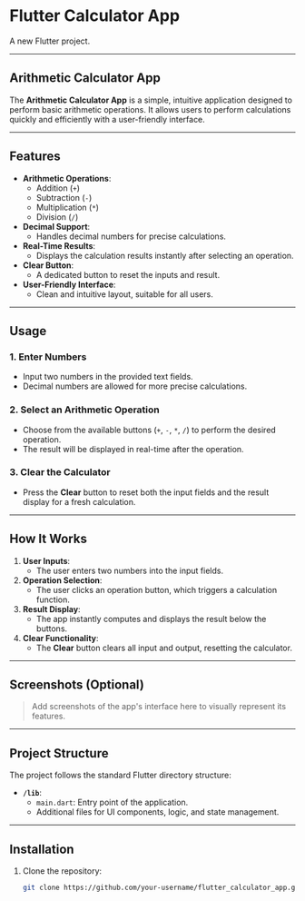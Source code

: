 # Flutter Calculator App

A new Flutter project.

---

## Arithmetic Calculator App

The **Arithmetic Calculator App** is a simple, intuitive application designed to perform basic arithmetic operations. It allows users to perform calculations quickly and efficiently with a user-friendly interface.

---

## Features

- **Arithmetic Operations**:
    - Addition (`+`)
    - Subtraction (`-`)
    - Multiplication (`*`)
    - Division (`/`)
- **Decimal Support**:
    - Handles decimal numbers for precise calculations.
- **Real-Time Results**:
    - Displays the calculation results instantly after selecting an operation.
- **Clear Button**:
    - A dedicated button to reset the inputs and result.
- **User-Friendly Interface**:
    - Clean and intuitive layout, suitable for all users.

---

## Usage

### 1. Enter Numbers
- Input two numbers in the provided text fields.
- Decimal numbers are allowed for more precise calculations.

### 2. Select an Arithmetic Operation
- Choose from the available buttons (`+`, `-`, `*`, `/`) to perform the desired operation.
- The result will be displayed in real-time after the operation.

### 3. Clear the Calculator
- Press the **Clear** button to reset both the input fields and the result display for a fresh calculation.

---

## How It Works

1. **User Inputs**:
    - The user enters two numbers into the input fields.
2. **Operation Selection**:
    - The user clicks an operation button, which triggers a calculation function.
3. **Result Display**:
    - The app instantly computes and displays the result below the buttons.
4. **Clear Functionality**:
    - The **Clear** button clears all input and output, resetting the calculator.

---

## Screenshots (Optional)

> Add screenshots of the app's interface here to visually represent its features.

---

## Project Structure

The project follows the standard Flutter directory structure:

- **`/lib`**:
    - `main.dart`: Entry point of the application.
    - Additional files for UI components, logic, and state management.

---

## Installation

1. Clone the repository:
   ```bash
   git clone https://github.com/your-username/flutter_calculator_app.git
